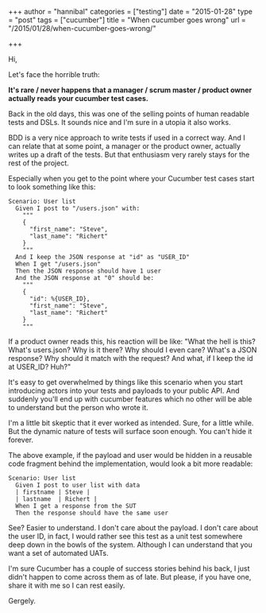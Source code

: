 +++
author = "hannibal"
categories = ["testing"]
date = "2015-01-28"
type = "post"
tags = ["cucumber"]
title = "When cucumber goes wrong"
url = "/2015/01/28/when-cucumber-goes-wrong/"

+++

Hi,

Let's face the horrible truth:

**It's rare / never happens that a manager / scrum master / product owner actually reads your cucumber test cases.**

Back in the old days, this was one of the selling points of human readable tests and DSLs. It sounds nice and I'm sure in a utopia it also works.

BDD is a very nice approach to write tests if used in a correct way. And I can relate that at some point, a manager or the product owner, actually writes up a draft of the tests. But that enthusiasm very rarely stays for the rest of the project.

Especially when you get to the point where your Cucumber test cases start to look something like this:

~~~
Scenario: User list
  Given I post to "/users.json" with:
    """
    {
      "first_name": "Steve",
      "last_name": "Richert"
    }
    """
  And I keep the JSON response at "id" as "USER_ID"
  When I get "/users.json"
  Then the JSON response should have 1 user
  And the JSON response at "0" should be:
    """
    {
      "id": %{USER_ID},
      "first_name": "Steve",
      "last_name": "Richert"
    }
    """
~~~

If a product owner reads this, his reaction will be like: "What the hell is this? What's users.json? Why is it there? Why should I even care? What's a JSON response? Why should it match with the request? And what, if I keep the id at USER_ID? Huh?"

It's easy to get overwhelmed by things like this scenario when you start introducing actors into your tests and payloads to your public API. And suddenly you'll end up with cucumber features which no other will be able to understand but the person who wrote it.

I'm a little bit skeptic that it ever worked as intended. Sure, for a little while. But the dynamic nature of tests will surface soon enough. You can't hide it forever.

The above example, if the payload and user would be hidden in a reusable code fragment behind the implementation, would look a bit more readable:

~~~
Scenario: User list
  Given I post to user list with data
  | firstname | Steve |
  | lastname  | Richert |
  When I get a response from the SUT
  Then the response should have the same user
~~~

See? Easier to understand. I don't care about the payload. I don't care about the user ID, in fact, I would rather see this test as a unit test somewhere deep down in the bowls of the system. Although I can understand that you want a set of automated UATs.

I'm sure Cucumber has a couple of success stories behind his back, I just didn't happen to come across them as of late. But please, if you have one, share it with me so I can rest easily.

Gergely.